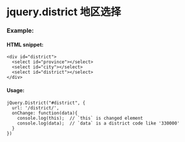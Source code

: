 # jquery.district 地区选择

### Example:

#### HTML snippet:
    <div id="district">
      <select id="province"></select>
      <select id="city"></select>
      <select id="district"></select>
    </div>

#### Usage:
    jQuery.District("#district", {
      url: '/district/',
      onChange: function(data){
        console.log(this);  // `this` is changed element 
        console.log(data);  // `data` is a district code like '330000'
      }
    })

